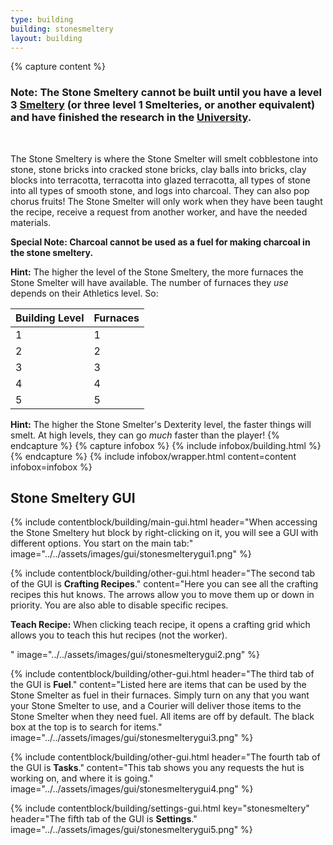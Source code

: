 ```yaml
---
type: building
building: stonesmeltery
layout: building
---
```

{% capture content %}
### Note: The Stone Smeltery cannot be built until you have a level 3 [Smeltery](../../source/buildings/smeltery) (or three level 1 Smelteries, or another equivalent) and have finished the research in the [University](../../source/buildings/university).
<br>

The Stone Smeltery is where the Stone Smelter will smelt cobblestone into stone, stone bricks into cracked stone bricks, clay balls into bricks, clay blocks into terracotta, terracotta into glazed terracotta, all types of stone into all types of smooth stone, and logs into charcoal. They can also pop chorus fruits! The Stone Smelter will only work when they have been taught the recipe, receive a request from another worker, and have the needed materials. 

**Special Note: Charcoal cannot be used as a fuel for making charcoal in the stone smeltery.**

**Hint:** The higher the level of the Stone Smeltery, the more furnaces the Stone Smelter will have available. The number of furnaces they *use* depends on their Athletics level. So:

| Building Level | Furnaces |
|----------------|----------|
| 1              | 1        |
| 2              | 2        |
| 3              | 3        |
| 4              | 4        |
| 5              | 5        |

**Hint:** The higher the Stone Smelter's Dexterity level, the faster things will smelt. At high levels, they can go *much* faster than the player!
{% endcapture %}
{% capture infobox %}
{% include infobox/building.html %}
{% endcapture %}
{% include infobox/wrapper.html content=content infobox=infobox %}

## Stone Smeltery GUI

{% include contentblock/building/main-gui.html header="When accessing the Stone Smeltery hut block by right-clicking on it, you will see a GUI with different options. You start on the main tab:" image="../../assets/images/gui/stonesmelterygui1.png" %}

{% include contentblock/building/other-gui.html header="The second tab of the GUI is <strong>Crafting Recipes</strong>." content="Here you can see all the crafting recipes this hut knows. The arrows allow you to move them up or down in priority. You are also able to disable specific recipes.<p><strong> Teach Recipe:</strong> When clicking teach recipe, it opens a crafting grid which allows you to teach this hut recipes (not the worker).</p>" image="../../assets/images/gui/stonesmelterygui2.png" %}

{% include contentblock/building/other-gui.html header="The third tab of the GUI is <strong>Fuel</strong>." content="Listed here are items that can be used by the Stone Smelter as fuel in their furnaces. Simply turn on any that you want your Stone Smelter to use, and a Courier will deliver those items to the Stone Smelter when they need fuel. All items are off by default. The black box at the top is to search for items." image="../../assets/images/gui/stonesmelterygui3.png" %}

{% include contentblock/building/other-gui.html header="The fourth tab of the GUI is <strong>Tasks</strong>." content="This tab shows you any requests the hut is working on, and where it is going." image="../../assets/images/gui/stonesmelterygui4.png" %}

{% include contentblock/building/settings-gui.html key="stonesmeltery" header="The fifth tab of the GUI is <strong>Settings</strong>." image="../../assets/images/gui/stonesmelterygui5.png" %}
